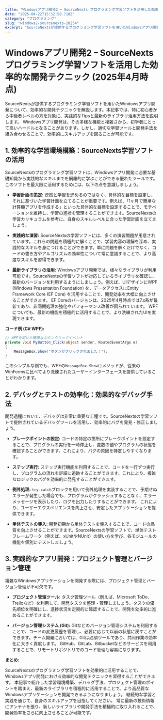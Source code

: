 ```yaml
---
title: "Windowsアプリ開発2 ｰ SourceNexts プログラミング学習ソフトを活用した効率的な開発テクニック (2025年4月時点)"
date: "2025-04-22T15:52:50.710Z"
category: "プログラミング"
slug: "windows2-sourcenexts-20254"
excerpt: "SourceNextsが提供するプログラミング学習ソフトを用いたWindowsアプリ開発について、効率的な開発テクニックを解説します。本記事では、特に初心者から中級者レベルの方を対象に、実践的なTipsと最新のライブラリ活用方法を説明します。  Windowsアプリ開発は、その多様な機能と複雑さから..."
---
```


# Windowsアプリ開発2 ｰ SourceNexts プログラミング学習ソフトを活用した効率的な開発テクニック (2025年4月時点)

SourceNextsが提供するプログラミング学習ソフトを用いたWindowsアプリ開発について、効率的な開発テクニックを解説します。本記事では、特に初心者から中級者レベルの方を対象に、実践的なTipsと最新のライブラリ活用方法を説明します。  Windowsアプリ開発は、その多様な機能と複雑さから、初学者にとって高いハードルとなることがあります。しかし、適切な学習ツールと開発手法を組み合わせることで、効率的にスキルアップを図ることが可能です。


## 1. 効率的な学習環境構築：SourceNexts学習ソフトの活用

SourceNextsのプログラミング学習ソフトは、Windowsアプリ開発に必要な基礎知識から実践的なスキルまでを網羅的に学ぶことができる優れたツールです。  このソフトを最大限に活用するためには、以下の点を意識しましょう。

* **学習計画の策定:**  漠然と学習を進めるのではなく、具体的な目標を設定し、それに基づいた学習計画を立てることが重要です。例えば、「1ヶ月で簡単な計算機アプリを作成する」といった具体的な目標を設定することで、モチベーションを維持し、学習の進捗を管理することができます。SourceNextsの学習カリキュラムを参考に、自身のスキルレベルに合った学習計画を立てましょう。

* **実践的な演習:**  SourceNextsの学習ソフトには、多くの演習問題が用意されています。これらの問題を積極的に解くことで、学習内容の理解を深め、実践的なスキルを身につけることができます。単に問題を解くだけでなく、コードの書き方やアルゴリズムの効率性について常に意識することで、より高度なスキルを習得できます。

* **最新ライブラリの活用:**  Windowsアプリ開発では、様々なライブラリが利用可能です。SourceNextsの学習ソフトが対応しているライブラリを確認し、最新のバージョンを利用するようにしましょう。例えば、UIデザインにWPF (Windows Presentation Foundation) を、データアクセスにEntity Framework Core (EF Core) を活用することで、開発効率を大幅に向上させることができます。  EF Coreのバージョンは、2025年4月時点では7.x系が最新であり、非同期処理の強化やパフォーマンス改善が図られています。  WPFについても、最新の機能を積極的に活用することで、より洗練されたUIを実現できます。

**コード例 (C# WPF):**

```csharp
// WPFを用いた簡単なボタンクリックイベント
private void MyButton_Click(object sender, RoutedEventArgs e)
{
    MessageBox.Show("ボタンがクリックされました！");
}
```

このシンプルな例でも、WPFの`MessageBox.Show()`メソッドが、従来のWinFormsに比べてより洗練されたユーザーインターフェースを提供していることがわかります。


## 2. デバッグとテストの効率化：効果的なデバッグ手法

開発過程において、デバッグは非常に重要な工程です。SourceNextsの学習ソフトで提供されているデバッグツールを活用し、効率的にバグを発見・修正しましょう。

* **ブレークポイントの設定:**  コードの特定の箇所にブレークポイントを設定することで、プログラムの実行を一時停止し、変数の値やプログラムの状態を確認することができます。これにより、バグの原因を特定しやすくなります。

* **ステップ実行:**  ステップ実行機能を利用することで、コードを一行ずつ実行し、プログラムの流れを詳細に追跡することができます。これにより、複雑なロジックのバグを効率的に発見することができます。

* **例外処理:**  `try-catch`ブロックを用いて例外処理を実装することで、予期せぬエラーが発生した場合でも、プログラムがクラッシュすることなく、エラーメッセージを表示したり、ログを出力したりすることができます。  これにより、ユーザーエクスペリエンスを向上させ、安定したアプリケーションを提供できます。

* **単体テストの導入:**  開発初期から単体テストを導入することで、コードの品質を向上させることができます。SourceNextsの学習ソフトで、単体テストフレームワーク（例えば、xUnitやNUnit）の使い方を学び、各モジュールの機能を個別にテストしましょう。


## 3.  実践的なアプリ開発：プロジェクト管理とバージョン管理

複雑なWindowsアプリケーションを開発する際には、プロジェクト管理とバージョン管理が不可欠です。

* **プロジェクト管理ツール:**  タスク管理ツール（例えば、Microsoft ToDo、Trelloなど）を利用して、開発タスクを整理・管理しましょう。タスクの優先順位を明確にし、進捗状況を定期的に確認することで、開発を効率的に進めることができます。

* **バージョン管理システム (Git):**  Gitなどのバージョン管理システムを利用することで、コードの変更履歴を管理し、必要に応じて以前の状態に戻すことができます。チーム開発においては、Gitは必須ツールであり、共同作業の効率化に大きく貢献します。  GitHub、GitLab、Bitbucketなどのサービスを利用することで、リモートリポジトリでのコード管理も容易になります。


**まとめ:**

SourceNextsのプログラミング学習ソフトを効果的に活用することで、Windowsアプリ開発における効率的な開発テクニックを習得することができます。  本記事で紹介した学習環境構築、デバッグ手法、プロジェクト管理のポイントを踏まえ、最新のライブラリを積極的に活用することで、より高品質なWindowsアプリケーションを開発できるようになりましょう。  継続的な学習と実践を通じて、自身のスキルアップを目指してください。  常に最新の技術情報にアンテナを張り、新しいライブラリや開発手法を積極的に取り入れることで、開発効率をさらに向上させることが可能です。
